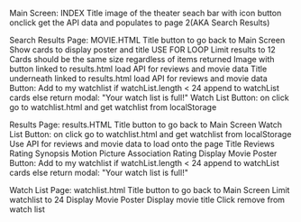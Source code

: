Main Screen:  INDEX
    Title 
    image of the theater
    seach bar with icon button
    onclick get the API data and populates to page 2(AKA Search Results)


Search Results Page: MOVIE.HTML
    Title button to go back to Main Screen
    Show cards to display poster and title 
        USE FOR LOOP
        Limit results to 12
        Cards should be the same size regardless of items returned
        Image with button linked  to results.html load API for reviews and movie data
        Title underneath linked  to results.html load API for reviews and movie data
        Button:  Add to my watchlist 
            if watchList.length < 24 append to watchList cards
            else return modal:  "Your watch list is full!"
    Watch List Button: on click go to watchlist.html and get watchlist from localStorage

Results Page: results.HTML
    Title button to go back to Main Screen
    Watch List Button: on click go to watchlist.html and get watchlist from localStorage
    Use API for reviews and movie data to load onto the page
        Title
        <container>
            Reviews Rating
            Synopsis
            Motion Picture Association Rating
    Display Movie Poster <container>
    Button:  Add to my watchlist 
            if watchList.length < 24 append to watchList cards
            else return modal:  "Your watch list is full!"

Watch List Page: watchlist.html
    Title button to go back to Main Screen
    Limit watchlist to 24
     Display Movie Poster <container>
     Display movie title
     Click remove from watch list




